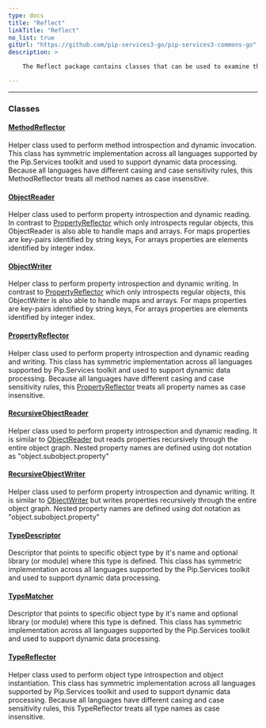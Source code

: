 ```yaml
---
type: docs
title: "Reflect"
linkTitle: "Reflect"
no_list: true
gitUrl: "https://github.com/pip-services3-go/pip-services3-commons-go"
description: >

    The Reflect package contains classes that can be used to examine the properties, methods and type of a class. In addition, it can be used to dynamically set the values of a property and create objects of a specific type.

---
```

---

<div class="module-body"> 

### Classes

#### [MethodReflector](method_reflector)
Helper class used to perform method introspection and dynamic invocation.
This class has symmetric implementation across all languages supported
by the Pip.Services toolkit and used to support dynamic data processing.
Because all languages have different casing and case sensitivity rules,
this MethodReflector treats all method names as case insensitive.

#### [ObjectReader](object_reader)
Helper class used to perform property introspection and dynamic reading.
In contrast to [PropertyReflector](property_reflector) which only introspects regular objects,
this ObjectReader is also able to handle maps and arrays.
For maps properties are key-pairs identified by string keys,
For arrays properties are elements identified by integer index.

#### [ObjectWriter](object_writer)
Helper class to perform property introspection and dynamic writing.
In contrast to [PropertyReflector](property_reflector) which only introspects regular objects,
this ObjectWriter is also able to handle maps and arrays.
For maps properties are key-pairs identified by string keys,
For arrays properties are elements identified by integer index.

#### [PropertyReflector](property_reflector)
Helper class used to perform property introspection and dynamic reading and writing.
This class has symmetric implementation across all languages supported
by Pip.Services toolkit and used to support dynamic data processing.
Because all languages have different casing and case sensitivity rules,
this [PropertyReflector](property_reflector) treats all property names as case insensitive.

#### [RecursiveObjectReader](recursive_object_reader)
Helper class used to perform property introspection and dynamic reading.
It is similar to [ObjectReader](object_reader) but reads properties recursively
through the entire object graph. Nested property names are defined
using dot notation as "object.subobject.property"

#### [RecursiveObjectWriter](recursive_object_writer)
Helper class used to perform property introspection and dynamic writing.
It is similar to [ObjectWriter](object_writer) but writes properties recursively
through the entire object graph. Nested property names are defined
using dot notation as "object.subobject.property"

#### [TypeDescriptor](type_descriptor)
Descriptor that points to specific object type by it's name
and optional library (or module) where this type is defined.
This class has symmetric implementation across all languages supported
by the Pip.Services toolkit and used to support dynamic data processing.

#### [TypeMatcher](type_matcher)
Descriptor that points to specific object type by it's name
and optional library (or module) where this type is defined.
This class has symmetric implementation across all languages supported
by the Pip.Services toolkit and used to support dynamic data processing.

#### [TypeReflector](type_reflector)
Helper class used to perform object type introspection and object instantiation.
This class has symmetric implementation across all languages supported
by Pip.Services toolkit and used to support dynamic data processing.
Because all languages have different casing and case sensitivity rules,
this TypeReflector treats all type names as case insensitive.

</div>
